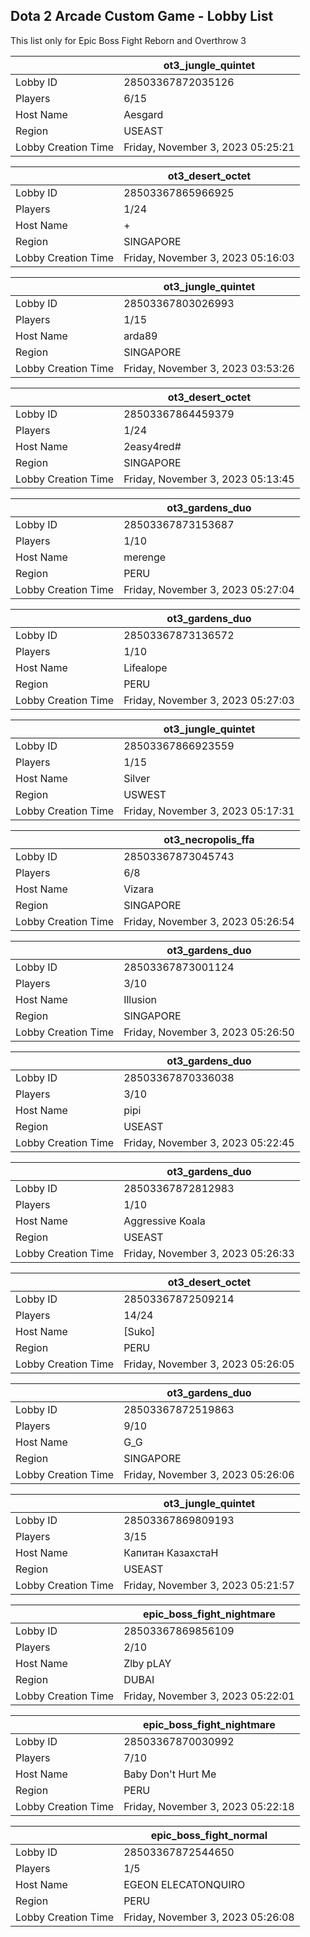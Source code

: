 ## Dota 2 Arcade Custom Game - Lobby List

This list only for Epic Boss Fight Reborn and Overthrow 3

|  | ot3_jungle_quintet |
| ------ | ------ |
| Lobby ID | 28503367872035126 |
| Players | 6/15 |
| Host Name | Aesgard |
| Region | USEAST |
| Lobby Creation Time | Friday, November 3, 2023 05:25:21 |


|  | ot3_desert_octet |
| ------ | ------ |
| Lobby ID | 28503367865966925 |
| Players | 1/24 |
| Host Name | + |
| Region | SINGAPORE |
| Lobby Creation Time | Friday, November 3, 2023 05:16:03 |


|  | ot3_jungle_quintet |
| ------ | ------ |
| Lobby ID | 28503367803026993 |
| Players | 1/15 |
| Host Name | arda89 |
| Region | SINGAPORE |
| Lobby Creation Time | Friday, November 3, 2023 03:53:26 |


|  | ot3_desert_octet |
| ------ | ------ |
| Lobby ID | 28503367864459379 |
| Players | 1/24 |
| Host Name | 2easy4red# |
| Region | SINGAPORE |
| Lobby Creation Time | Friday, November 3, 2023 05:13:45 |


|  | ot3_gardens_duo |
| ------ | ------ |
| Lobby ID | 28503367873153687 |
| Players | 1/10 |
| Host Name | merenge |
| Region | PERU |
| Lobby Creation Time | Friday, November 3, 2023 05:27:04 |


|  | ot3_gardens_duo |
| ------ | ------ |
| Lobby ID | 28503367873136572 |
| Players | 1/10 |
| Host Name | Lifealope |
| Region | PERU |
| Lobby Creation Time | Friday, November 3, 2023 05:27:03 |


|  | ot3_jungle_quintet |
| ------ | ------ |
| Lobby ID | 28503367866923559 |
| Players | 1/15 |
| Host Name | Silver |
| Region | USWEST |
| Lobby Creation Time | Friday, November 3, 2023 05:17:31 |


|  | ot3_necropolis_ffa |
| ------ | ------ |
| Lobby ID | 28503367873045743 |
| Players | 6/8 |
| Host Name | Vizara |
| Region | SINGAPORE |
| Lobby Creation Time | Friday, November 3, 2023 05:26:54 |


|  | ot3_gardens_duo |
| ------ | ------ |
| Lobby ID | 28503367873001124 |
| Players | 3/10 |
| Host Name | Illusion |
| Region | SINGAPORE |
| Lobby Creation Time | Friday, November 3, 2023 05:26:50 |


|  | ot3_gardens_duo |
| ------ | ------ |
| Lobby ID | 28503367870336038 |
| Players | 3/10 |
| Host Name | pipi |
| Region | USEAST |
| Lobby Creation Time | Friday, November 3, 2023 05:22:45 |


|  | ot3_gardens_duo |
| ------ | ------ |
| Lobby ID | 28503367872812983 |
| Players | 1/10 |
| Host Name | Aggressive Koala |
| Region | USEAST |
| Lobby Creation Time | Friday, November 3, 2023 05:26:33 |


|  | ot3_desert_octet |
| ------ | ------ |
| Lobby ID | 28503367872509214 |
| Players | 14/24 |
| Host Name | [Suko] |
| Region | PERU |
| Lobby Creation Time | Friday, November 3, 2023 05:26:05 |


|  | ot3_gardens_duo |
| ------ | ------ |
| Lobby ID | 28503367872519863 |
| Players | 9/10 |
| Host Name | G_G |
| Region | SINGAPORE |
| Lobby Creation Time | Friday, November 3, 2023 05:26:06 |


|  | ot3_jungle_quintet |
| ------ | ------ |
| Lobby ID | 28503367869809193 |
| Players | 3/15 |
| Host Name | Капитан КазахстаH |
| Region | USEAST |
| Lobby Creation Time | Friday, November 3, 2023 05:21:57 |


|  | epic_boss_fight_nightmare |
| ------ | ------ |
| Lobby ID | 28503367869856109 |
| Players | 2/10 |
| Host Name | Zlby pLAY |
| Region | DUBAI |
| Lobby Creation Time | Friday, November 3, 2023 05:22:01 |


|  | epic_boss_fight_nightmare |
| ------ | ------ |
| Lobby ID | 28503367870030992 |
| Players | 7/10 |
| Host Name | Baby Don't Hurt Me |
| Region | PERU |
| Lobby Creation Time | Friday, November 3, 2023 05:22:18 |


|  | epic_boss_fight_normal |
| ------ | ------ |
| Lobby ID | 28503367872544650 |
| Players | 1/5 |
| Host Name | EGEON ELECATONQUIRO |
| Region | PERU |
| Lobby Creation Time | Friday, November 3, 2023 05:26:08 |


